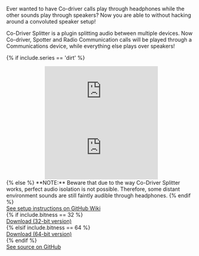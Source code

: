 Ever wanted to have Co-driver calls play through headphones while the other sounds play through speakers? Now you are able to without hacking around a convoluted speaker setup!

Co-Driver Splitter is a plugin splitting audio between multiple devices. Now Co-driver, Spotter and Radio Communication calls will be played through a Communications device, while everything else plays over speakers!

{% if include.series == 'dirt' %}
<div align="center" class="video-container">
<iframe src="https://www.youtube.com/embed/S4psNp2mhUs" frameborder="0" allowfullscreen></iframe>
</div>

<div align="center" class="video-container">
<iframe src="https://www.youtube.com/embed/X3FQYK2GUuk" frameborder="0" allowfullscreen></iframe>
</div>
{% else %}
**NOTE:** Beware that due to the way Co-Driver Splitter works, perfect audio isolation is not possible. Therefore, some distant environment sounds are still faintly audible through headphones.
{% endif %}


<div class="container">
<div class="row form-group"><a href="https://github.com/CookiePLMonster/CoDriver-Splitter/wiki" class="btn btn-info btn-lg" role="button">See setup instructions on GitHub Wiki</a></div>
{% if include.bitness == 32 %}
<div class="row form-group"><a href="https://github.com/CookiePLMonster/CoDriver-Splitter/releases/download/v1.0/Co-Driver-Splitter-32-bit.zip" class="btn btn-primary btn-lg" role="button">Download (32-bit version)</a></div>
{% elsif include.bitness == 64 %}
<div class="row form-group"><a href="https://github.com/CookiePLMonster/CoDriver-Splitter/releases/download/v1.0/Co-Driver-Splitter-64-bit.zip" class="btn btn-primary btn-lg" role="button">Download (64-bit version)</a></div>
{% endif %}
<div class="row form-group"><a href="https://github.com/CookiePLMonster/CoDriver-Splitter" class="btn btn-success btn-lg" role="button">See source on GitHub</a></div>
</div>